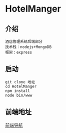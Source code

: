 # HotelManger
## 介绍
```
酒店管理系统后端部分
技术栈：nodejs+MongoDB
框架：express
```
## 启动
```
git clone 地址
cd HotelManger
npm install
node bin/www
```
## 前端地址
[前端导航](https://github.com/ajun568/hotel)